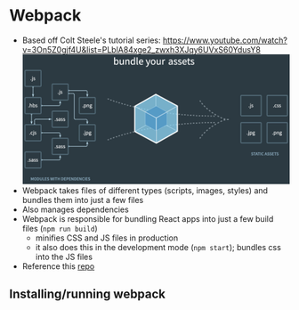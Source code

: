 # Webpack

- Based off Colt Steele's tutorial series: https://www.youtube.com/watch?v=3On5Z0gjf4U&list=PLblA84xge2_zwxh3XJqy6UVxS60YdusY8
![webpack](images/webpack.png)
- Webpack takes files of different types (scripts, images, styles) and bundles them into just a few files 
- Also manages dependencies 
- Webpack is responsible for bundling React apps into just a few build files (`npm run build`)
  - minifies CSS and JS files in production
  - it also does this in the development mode (`npm start`); bundles css into the JS files
- Reference this [repo](https://github.com/Colt/webpack-demo-app)

## Installing/running webpack


